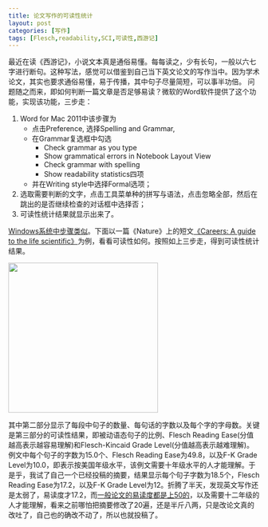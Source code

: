 ```yaml
---
title: 论文写作的可读性统计
layout: post
categories: [写作]
tags: [Flesch,readability,SCI,可读性,西游记]
---
```


最近在读《西游记》，小说文本真是通俗易懂。每每读之，少有长句，一般以六七字进行断句。这种写法，感觉可以借鉴到自己当下英文论文的写作当中。因为学术论文，其实也要求通俗易懂，易于传播，其中句子尽量简短，可以事半功倍。
问题随之而来，即如何判断一篇文章是否足够易读？微软的Word软件提供了这个功能，实现该功能，三步走：

1.  Word for Mac 2011中该步骤为
	-  点击Preference, 选择Spelling and Grammar,
    -	在Grammar复选框中勾选
    	-	Check grammar as you type
    	-	Show grammatical
    errors in Notebook Layout View
    	-	Check grammar with spelling
    	-	Show
    readability statistics四项
 	 -	并在Writing style中选择Formal选项；
2.  选取需要判断的文字，点击工具菜单种的拼写与语法，点击忽略全部，然后在跳出的是否继续检查的对话框中选择否；
3.  可读性统计结果就显示出来了。

[Windows系统中步骤类似](http://office.microsoft.com/zh-cn/word-help/HP010148506.aspx)。下面以一篇《Nature》上的短文[《Careers:
A guide to the life
scientific》](http://www.nature.com/nature/journal/v496/n7445/full/496297a.html "Careers: A guide to the life scientific")为例，看看可读性如何。按照如上三步走，得到可读性统计结果。

<img src="http://sixf.org/files/images/readability-statistics.png" width="300" align="center" />

其中第二部分显示了每段中句子的数量、每句话的字数以及每个字的字母数。关键是第三部分的可读性结果，即被动语态句子的比例、Flesch
Reading Ease(分值越高表示越容易理解)和Flesch-Kincaid Grade
Level(分值越高表示越难理解)。例文中每个句子的字数为15.0个、Flesch
Reading Ease为49.8，以及F-K Grade
Level为10.0，即表示按美国年级水平，该例文需要十年级水平的人才能理解。于是乎，我试了自己一个已经投稿的摘要，结果显示每个句子字数为18.5个，Flesch
Reading Ease为17.2，以及F-K Grade
Level为12。折腾了半天，发现英文写作还是太弱了，易读度才17.2，而[一般论文的易读度都是上50的](http://blog.163.com/lyxyxzj@126/blog/static/49861071201062210461014)，以及需要十二年级的人才能理解，看来之前哪怕把摘要修改了20遍，还是半斤八两，只是改论文真的改吐了，自己也的确改不动了，所以也就投稿了。
